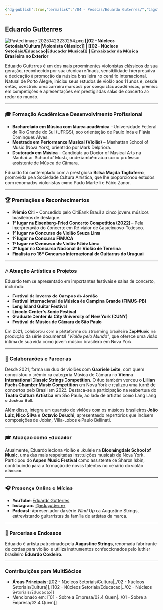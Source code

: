 ```yaml
---
{"dg-publish":true,"permalink":"/04 - Pessoas/Eduardo Guterres/","tags":["person","profile","cultura","musica","educacao"],"noteIcon":""}
---
```



## Eduardo Gutterres
![Pasted image 20250423230254.png](/img/user/Pasted%20image%2020250423230254.png)
**[[02 - Núcleos Setoriais/Cultura\|Violonista Clássico]] | [[02 - Núcleos Setoriais/Educacao\|Educador Musical]] | Embaixador da Música Brasileira no Exterior**

Eduardo Gutterres é um dos mais proeminentes violonistas clássicos de sua geração, reconhecido por sua técnica refinada, sensibilidade interpretativa e dedicação à promoção da música brasileira no cenário internacional. Natural de Porto Alegre, iniciou seus estudos de violão aos 11 anos e, desde então, construiu uma carreira marcada por conquistas acadêmicas, prêmios em competições e apresentações em prestigiadas salas de concerto ao redor do mundo.

---

### 🎓 Formação Acadêmica e Desenvolvimento Profissional

*   **Bacharelado em Música com láurea acadêmica** – Universidade Federal do Rio Grande do Sul (UFRGS), sob orientação de Paulo Inda e Flávia Domingues Alves.
*   **Mestrado em Performance Musical (Violão)** – Manhattan School of Music (Nova York), orientado por Mark Delpriora.
*   **Doutorado em Música** – Candidato ao Doctor of Musical Arts na Manhattan School of Music, onde também atua como professor assistente de Música de Câmara.

Eduardo foi contemplado com a prestigiosa **Bolsa Magda Tagliaferro**, promovida pela Sociedade Cultura Artística, que lhe proporcionou estudos com renomados violonistas como Paulo Martelli e Fábio Zanon.

---

### 🏆 Premiações e Reconhecimentos

*   **Prêmio Citi** – Concedido pelo CitiBank Brasil a cinco jovens músicos brasileiros de destaque.
*   **1º lugar na Eisenberg-Fried Concerto Competition (2022)** – Pela interpretação do Concerto em Ré Maior de Castelnuovo-Tedesco.
*   **1º lugar no Concurso de Violão Souza Lima**
*   **1º lugar no Concurso FIMUCA**
*   **1º lugar no Concurso de Violão Fábio Lima**
*   **2º lugar no Concurso Nacional de Violão de Teresina**
*   **Finalista no 16º Concurso Internacional de Guitarras do Uruguai**

---

### 🎶 Atuação Artística e Projetos

Eduardo tem se apresentado em importantes festivais e salas de concerto, incluindo:

*   **Festival de Inverno de Campos do Jordão**
*   **Festival Internacional de Música de Campina Grande (FIMUS-PB)**
*   **Long Island Guitar Festival**
*   **Lincoln Center's Sonic Festival**
*   **Graduate Center da City University of New York (CUNY)**
*   **Festival de Música de Câmara de São Paulo**

Em 2021, colaborou com a plataforma de streaming brasileira **ZapMusic** na produção da série documental _"Violão pelo Mundo"_, que oferece uma visão íntima de sua vida como jovem músico brasileiro em Nova York.

---

### 🎼 Colaborações e Parcerias

Desde 2021, forma um duo de violões com **Gabriele Leite**, com quem conquistou o prêmio na categoria Música de Câmara no **Vienna International Classic Strings Competition**. O duo também venceu o **Lillian Fuchs Chamber Music Competition** em Nova York e realizou uma turnê de concertos pelo Brasil em 2022. Destaca-se a participação na reabertura do **Teatro Cultura Artística** em São Paulo, ao lado de artistas como Lang Lang e Joshua Bell.

Além disso, integra um quarteto de violões com os músicos brasileiros **João Luiz**, **Nico Silva** e **Octavio Deluchi**, apresentando repertórios que incluem composições de Jobim, Villa-Lobos e Paulo Bellinati.

---

### 🎓 Atuação como Educador

Atualmente, Eduardo leciona violão e ukulele na **Bloomingdale School of Music**, uma das mais respeitadas instituições musicais de Nova York. Participou do **Aspen Music Festival** como assistente de Sharon Isbin, contribuindo para a formação de novos talentos no cenário do violão clássico.

---

### 🎧 Presença Online e Mídias

*   **YouTube**: [Eduardo Gutterres](https://www.youtube.com/c/EduardoGutterres)
*   **Instagram**: [@edugutterres](https://www.instagram.com/edugutterres/?hl=en)
*   **Podcast**: Apresentador da série _Wind Up_ da Augustine Strings, entrevistando guitarristas da família de artistas da marca.

---

### 🎸 Parcerias e Endossos

Eduardo é artista patrocinado pela **Augustine Strings**, renomada fabricante de cordas para violão, e utiliza instrumentos confeccionados pelo luthier brasileiro **Eduardo Cordeiro**.

---

### Contribuições para MultiSócios
*   **Áreas Principais:** [[02 - Núcleos Setoriais/Cultura\|../02 - Núcleos Setoriais/Cultura]], [[02 - Núcleos Setoriais/Educacao\|../02 - Núcleos Setoriais/Educacao]]
*   Mencionado em: [[01 - Sobre a Empresa/02.4 Quem\|../01 - Sobre a Empresa/02.4 Quem]]